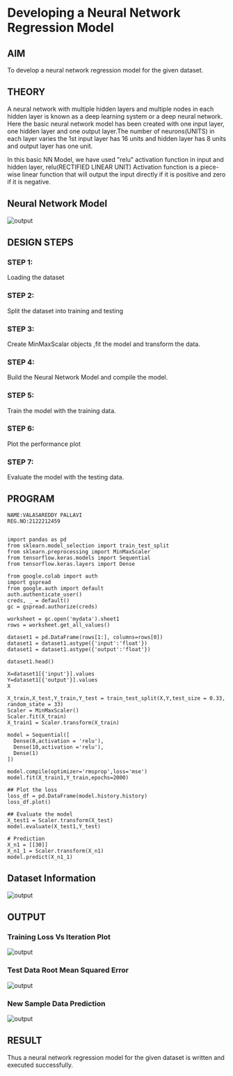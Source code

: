 # Developing a Neural Network Regression Model

## AIM

To develop a neural network regression model for the given dataset.

## THEORY

A neural network with multiple hidden layers and multiple nodes in each hidden layer is known as a deep learning system or a deep neural network. Here the basic neural network model has been created with one input layer, one hidden layer and one output layer.The number of neurons(UNITS) in each layer varies the 1st input layer has 16 units and hidden layer has 8 units and output layer has one unit.

In this basic NN Model, we have used "relu" activation function in input and hidden layer, relu(RECTIFIED LINEAR UNIT) Activation function is a piece-wise linear function that will output the input directly if it is positive and zero if it is negative.



## Neural Network Model
![output](https://github.com/Hemapriya-2004/basic-nn-model/blob/main/k1.png)


## DESIGN STEPS

### STEP 1:

Loading the dataset

### STEP 2:

Split the dataset into training and testing

### STEP 3:

Create MinMaxScalar objects ,fit the model and transform the data.

### STEP 4:

Build the Neural Network Model and compile the model.

### STEP 5:

Train the model with the training data.

### STEP 6:

Plot the performance plot

### STEP 7:

Evaluate the model with the testing data.

## PROGRAM
~~~
NAME:VALASAREDDY PALLAVI
REG.NO:2122212459
~~~
```

import pandas as pd
from sklearn.model_selection import train_test_split
from sklearn.preprocessing import MinMaxScaler
from tensorflow.keras.models import Sequential
from tensorflow.keras.layers import Dense

from google.colab import auth
import gspread
from google.auth import default
auth.authenticate_user()
creds, _ = default()
gc = gspread.authorize(creds)

worksheet = gc.open('mydata').sheet1
rows = worksheet.get_all_values()

dataset1 = pd.DataFrame(rows[1:], columns=rows[0])
dataset1 = dataset1.astype({'input':'float'})
dataset1 = dataset1.astype({'output':'float'})

dataset1.head()

X=dataset1[{'input'}].values
Y=dataset1[{'output'}].values
X

X_train,X_test,Y_train,Y_test = train_test_split(X,Y,test_size = 0.33, random_state = 33)
Scaler = MinMaxScaler()
Scaler.fit(X_train)
X_train1 = Scaler.transform(X_train)

model = Sequential([
  Dense(8,activation = 'relu'),
  Dense(10,activation ='relu'),
  Dense(1)
])

model.compile(optimizer='rmsprop',loss='mse')
model.fit(X_train1,Y_train,epochs=2000)

## Plot the loss
loss_df = pd.DataFrame(model.history.history)
loss_df.plot()

## Evaluate the model
X_test1 = Scaler.transform(X_test)
model.evaluate(X_test1,Y_test)

# Prediction
X_n1 = [[30]]
X_n1_1 = Scaler.transform(X_n1)
model.predict(X_n1_1)

```
## Dataset Information

![output](https://github.com/Hemapriya-2004/basic-nn-model/blob/main/k2.png)


## OUTPUT

### Training Loss Vs Iteration Plot

![output](https://github.com/Hemapriya-2004/basic-nn-model/blob/main/k3.png)

### Test Data Root Mean Squared Error
![output](https://github.com/Hemapriya-2004/basic-nn-model/blob/main/k4.png)

### New Sample Data Prediction

![output](https://github.com/Hemapriya-2004/basic-nn-model/blob/main/k5.png)

## RESULT
Thus a neural network regression model for the given dataset is written and executed successfully.
